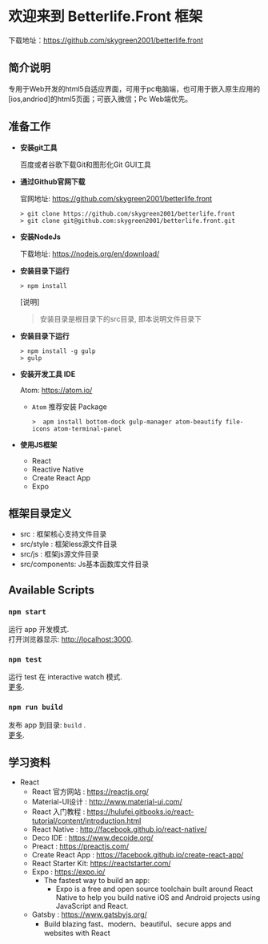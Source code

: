 # 欢迎来到 Betterlife.Front 框架

下载地址：https://github.com/skygreen2001/betterlife.front

## 简介说明

专用于Web开发的html5自适应界面，可用于pc电脑端，也可用于嵌入原生应用的[ios,andriod]的html5页面；可嵌入微信；Pc Web端优先。

## 准备工作

* **安装git工具**

  百度或者谷歌下载Git和图形化Git GUI工具

* **通过Github官网下载**

  官网地址: https://github.com/skygreen2001/betterlife.front
  ```
  > git clone https://github.com/skygreen2001/betterlife.front
  > git clone git@github.com:skygreen2001/betterlife.front.git
  ```

* **安装NodeJs**

  下载地址: https://nodejs.org/en/download/

* **安装目录下运行**

  ```
  > npm install
  ```
  [说明]
  > 安装目录是根目录下的src目录, 即本说明文件目录下


* **安装目录下运行**

  ```
  > npm install -g gulp
  > gulp
  ```

* **安装开发工具 IDE**

  Atom: https://atom.io/

  - `Atom` 推荐安装 Package

    ```
    >  apm install bottom-dock gulp-manager atom-beautify file-icons atom-terminal-panel
    ```

* **使用JS框架**

  - React
  - Reactive Native
  - Create React App
  - Expo


## 框架目录定义

* src           : 框架核心支持文件目录
* src/style     : 框架less源文件目录
* src/js        : 框架js源文件目录
* src/components: Js基本函数库文件目录


## Available Scripts


### `npm start`

运行 app 开发模式.<br>
打开浏览器显示: [http://localhost:3000](http://localhost:3000).


### `npm test`

运行 test 在 interactive watch 模式.<br>
[更多](https://facebook.github.io/create-react-app/docs/running-tests).

### `npm run build`

发布 app 到目录: `build` .<br>
[更多](https://facebook.github.io/create-react-app/docs/deployment).


## 学习资料

- React
  * React 官方网站    : https://reactjs.org/
  * Material-UI设计  : http://www.material-ui.com/
  * React 入门教程    : https://hulufei.gitbooks.io/react-tutorial/content/introduction.html
  * React Native     : http://facebook.github.io/react-native/
  * Deco IDE         : https://www.decoide.org/
  * Preact           : https://preactjs.com/
  * Create React App : https://facebook.github.io/create-react-app/  
  * React Starter Kit: https://reactstarter.com/
  * Expo             : https://expo.io/
    - The fastest way to build an app:
      - Expo is a free and open source toolchain built around React Native to help you build native iOS and Android projects using JavaScript and React.
  * Gatsby           : https://www.gatsbyjs.org/
    - Build blazing fast、modern、beautiful、secure apps and websites with React

